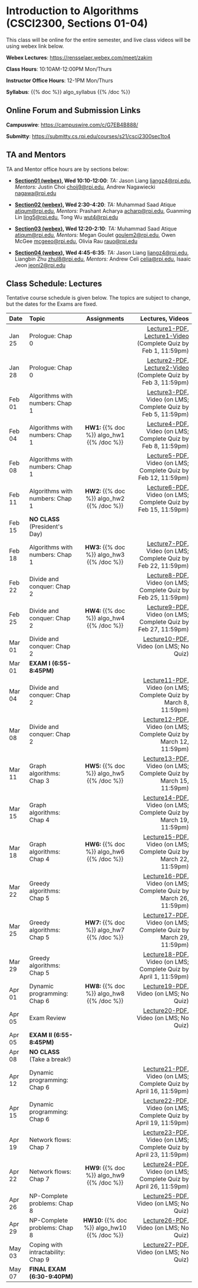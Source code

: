 <!--
.. title: CSCI2300 Introduction to Algorithms
.. slug: algorithms
.. date: 2021-01-22 14:48:31 UTC-04:00
.. tags: 
.. category: 
.. link: 
.. description: 
.. has_math: True
.. type: text
-->

# Introduction to Algorithms (CSCI2300, Sections 01-04)

This class will be online for the entire semester, and live class videos
will be using webex link below.

**Webex Lectures**: <https://rensselaer.webex.com/meet/zakim>

**Class Hours**: 10:10AM-12:00PM Mon/Thurs

**Instructor Office Hours**: 12-1PM Mon/Thurs 

**Syllabus**: {{% doc %}} algo_syllabus {{% /doc %}}


## Online Forum and Submission Links

**Campuswire**: <https://campuswire.com/c/G7EB4B888/>

**Submitty**: <https://submitty.cs.rpi.edu/courses/s21/csci2300sec1to4>

## TA and Mentors

TA and Mentor office hours are by sections below:

- **[Section01 (webex)](https://rensselaer.webex.com/rensselaer/j.php?MTID=mdfc723d28beb8ba1637893f56046efb7), Wed 10:10-12:00**: *TA:* Jason Liang <liangz4@rpi.edu>, *Mentors:* Justin Choi
    <choij9@rpi.edu>, Andrew Nagawiecki
    <nagawa@rpi.edu>

- **[Section02 (webex)](https://rensselaer.webex.com/rensselaer/j.php?MTID=m568961fec2fc51e8bd0c887d7d1477e4), Wed 2:30-4:20**: *TA:* Muhammad Saad Atique <atiqum@rpi.edu>, *Mentors:* Prashant Acharya
    <acharp@rpi.edu>, Guanming Lin <ling5@rpi.edu>, Tong Wu <wut4@rpi.edu>

- **[Section03 (webex)](https://rensselaer.webex.com/rensselaer/j.php?MTID=m1d8bcc42623fcb6c3925ec136aa039e1), Wed 12:20-2:10**: *TA:* Muhammad Saad Atique <atiqum@rpi.edu>, *Mentors:* Megan Goulet
    <goulem2@rpi.edu>, Owen McGee <mcgeeo@rpi.edu>, Olivia Rau <rauo@rpi.edu>

- **[Section04 (webex)](https://rensselaer.webex.com/rensselaer/j.php?MTID=m9a028a73e9b7a74deb6f6c63676703da), Wed 4:45-6:35**: *TA:* Jason Liang <liangz4@rpi.edu>,
    Liangbin Zhu <zhul8@rpi.edu>, *Mentors:* Andrew Celi <celia@rpi.edu>, Isaaic Jeon
    <jeoni2@rpi.edu>



Class Schedule: Lectures 
-------------------------

Tentative course schedule is given below. The topics are subject to
change, but the dates for the Exams are fixed.

| Date | Topic | Assignments | Lectures, Videos |
| :--- | :--- | :---: | ---: |
| Jan 25 | Prologue: Chap 0 | | [Lecture1-PDF](http://www.cs.rpi.edu/~zaki/CS2300/pdf/lecture1-1-25-21.pdf), [Lecture1-Video](http://www.cs.rpi.edu/~zaki/CS2300/videos/lecture1-1-25-21/lecture1-1-25-21.html) (Complete Quiz by Feb 1, 11:59pm) |
| Jan 28 | Prologue: Chap 0 | | [Lecture2-PDF](http://www.cs.rpi.edu/~zaki/CS2300/pdf/Lecture2-1-28-21.pdf), [Lecture2-Video](http://www.cs.rpi.edu/~zaki/CS2300/videos/lecture2-1-28-21/lecture2-1-28-21.html) (Complete Quiz by Feb 3, 11:59pm)|
| Feb 01 | Algorithms with numbers: Chap 1 | |[Lecture3-PDF](http://www.cs.rpi.edu/~zaki/CS2300/pdf/Lecture3-2-1-21.pdf), Video (on LMS; Complete Quiz by Feb 5, 11:59pm)|
| Feb 04 | Algorithms with numbers: Chap 1 | **HW1:** {{% doc %}} algo_hw1 {{% /doc %}} | [Lecture4-PDF](http://www.cs.rpi.edu/~zaki/CS2300/pdf/Lecture4-2-4-21.pdf), Video (on LMS; Complete Quiz by Feb 8, 11:59pm)|
| Feb 08 | Algorithms with numbers: Chap 1 | | [Lecture5-PDF](http://www.cs.rpi.edu/~zaki/CS2300/pdf/Lecture5-2-8-21.pdf), Video (on LMS; Complete Quiz by Feb 12, 11:59pm)| 
| Feb 11 | Algorithms with numbers: Chap 1 | **HW2:** {{% doc %}} algo_hw2 {{% /doc %}} | [Lecture6-PDF](http://www.cs.rpi.edu/~zaki/CS2300/pdf/Lecture6-2-11-21.pdf), Video (on LMS; Complete Quiz by Feb 15, 11:59pm)|
| Feb 15 | **NO CLASS** (President's Day) | | |
| Feb 18 | Algorithms with numbers: Chap 1 | **HW3:** {{% doc %}} algo_hw3 {{% /doc %}} | [Lecture7-PDF](http://www.cs.rpi.edu/~zaki/CS2300/pdf/Lecture7-2-18-21.pdf), Video (on LMS; Complete Quiz by Feb 22, 11:59pm)|
| Feb 22 | Divide and conquer: Chap 2 | | [Lecture8-PDF](http://www.cs.rpi.edu/~zaki/CS2300/pdf/Lecture8-2-22-21.pdf), Video (on LMS; Complete Quiz by Feb 25, 11:59pm)|
| Feb 25 | Divide and conquer: Chap 2 | **HW4:** {{% doc %}} algo_hw4 {{% /doc %}} | [Lecture9-PDF](http://www.cs.rpi.edu/~zaki/CS2300/pdf/Lecture9-2-25-21.pdf), Video (on LMS; Complete Quiz by Feb 27, 11:59pm)|
| Mar 01 | Divide and conquer: Chap 2 | | [Lecture10-PDF](http://www.cs.rpi.edu/~zaki/CS2300/pdf/Lecture10-3-1-21.pdf), Video (on LMS; No Quiz)|
| Mar 01 | **EXAM I (6:55-8:45PM)** | | |
| Mar 04 | Divide and conquer: Chap 2 | | [Lecture11-PDF](http://www.cs.rpi.edu/~zaki/CS2300/pdf/Lecture11-3-4-21.pdf), Video (on LMS; Complete Quiz by March 8, 11:59pm)|
| Mar 08 | Divide and conquer: Chap 2 | | [Lecture12-PDF](http://www.cs.rpi.edu/~zaki/CS2300/pdf/Lecture12-3-8-21.pdf), Video (on LMS; Complete Quiz by March 12, 11:59pm)|
| Mar 11 | Graph algorithms: Chap 3 | **HW5:** {{% doc %}} algo_hw5 {{% /doc %}} | [Lecture13-PDF](http://www.cs.rpi.edu/~zaki/CS2300/pdf/Lecture13-3-11-21.pdf), Video (on LMS; Complete Quiz by March 15, 11:59pm)|
| Mar 15 | Graph algorithms: Chap 4 | | [Lecture14-PDF](http://www.cs.rpi.edu/~zaki/CS2300/pdf/Lecture14-3-15-21.pdf), Video (on LMS; Complete Quiz by March 19, 11:59pm)|
| Mar 18 | Graph algorithms: Chap 4 | **HW6:** {{% doc %}} algo_hw6 {{% /doc %}} | [Lecture15-PDF](http://www.cs.rpi.edu/~zaki/CS2300/pdf/Lecture15-3-18-21.pdf), Video (on LMS; Complete Quiz by March 22, 11:59pm)|
| Mar 22 | Greedy algorithms: Chap 5 | | [Lecture16-PDF](http://www.cs.rpi.edu/~zaki/CS2300/pdf/Lecture16-3-22-21.pdf), Video (on LMS; Complete Quiz by March 26, 11:59pm)|
| Mar 25 | Greedy algorithms: Chap 5 | **HW7:** {{% doc %}} algo_hw7 {{% /doc %}}| [Lecture17-PDF](http://www.cs.rpi.edu/~zaki/CS2300/pdf/Lecture17-3-25-21.pdf), Video (on LMS; Complete Quiz by March 29, 11:59pm)|
| Mar 29 | Greedy algorithms: Chap 5 | | [Lecture18-PDF](http://www.cs.rpi.edu/~zaki/CS2300/pdf/Lecture18-3-29-21.pdf), Video (on LMS; Complete Quiz by April 1, 11:59pm)|
| Apr 01 | Dynamic programming: Chap 6 | **HW8:** {{% doc %}} algo_hw8 {{% /doc %}}| [Lecture19-PDF](http://www.cs.rpi.edu/~zaki/CS2300/pdf/Lecture19-4-1-21.pdf), Video (on LMS; No Quiz)|
| Apr 05 | Exam Review | | [Lecture20-PDF](http://www.cs.rpi.edu/~zaki/CS2300/pdf/Lecture20-4-5-21.pdf), Video (on LMS; No Quiz)|
| Apr 05 | **EXAM II (6:55-8:45PM)** | | |
| Apr 08 | **NO CLASS** (Take a break!) | | |
| Apr 12 | Dynamic programming: Chap 6 | |[Lecture21-PDF](http://www.cs.rpi.edu/~zaki/CS2300/pdf/Lecture21-4-12-21.pdf), Video (on LMS; Complete Quiz by April 16, 11:59pm) |
| Apr 15 | Dynamic programming: Chap 6 | | [Lecture22-PDF](http://www.cs.rpi.edu/~zaki/CS2300/pdf/Lecture22-4-15-21.pdf), Video (on LMS; Complete Quiz by April 19, 11:59pm)|
| Apr 19 | Network flows: Chap 7 | | [Lecture23-PDF](http://www.cs.rpi.edu/~zaki/CS2300/pdf/Lecture23-4-19-21.pdf), Video (on LMS; Complete Quiz by April 23, 11:59pm)|
| Apr 22 | Network flows: Chap 7 | **HW9:** {{% doc %}} algo_hw9 {{% /doc %}}| [Lecture24-PDF](http://www.cs.rpi.edu/~zaki/CS2300/pdf/Lecture24-4-22-21.pdf), Video (on LMS; Complete Quiz by April 26, 11:59pm)|
| Apr 26 | NP-Complete problems: Chap 8 | | [Lecture25-PDF](http://www.cs.rpi.edu/~zaki/CS2300/pdf/Lecture25-4-26-21.pdf), Video (on LMS; No Quiz) |
| Apr 29 | NP-Complete problems: Chap 8 | **HW10:** {{% doc %}} algo_hw10 {{% /doc %}}| [Lecture26-PDF](http://www.cs.rpi.edu/~zaki/CS2300/pdf/Lecture26-4-29-21.pdf), Video (on LMS; No Quiz)|
| May 03 | Coping with intractability: Chap 9 | | [Lecture27-PDF](http://www.cs.rpi.edu/~zaki/CS2300/pdf/Lecture27-5-3-21.pdf), Video (on LMS; No Quiz)|
| May 07 | **FINAL EXAM (6:30-9:40PM)** | | |



